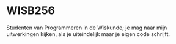 # WISB256
Studenten van Programmeren in de Wiskunde; je mag naar mijn uitwerkingen kijken, als je uiteindelijk maar je eigen code schrijft.

